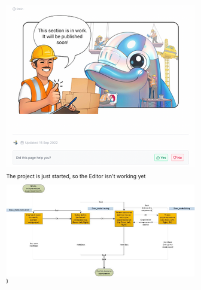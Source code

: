 ![In progress](https://github.com/Rodov/FlipperZero-Text_Editor/blob/main/assets/in_progress.png)

The project is just started, so the Editor isn't working yet

![Диаграма потока](https://github.com/Rodov/FlipperZero-Text_Editor/blob/main/assets/workflow_diagram.jpg))
